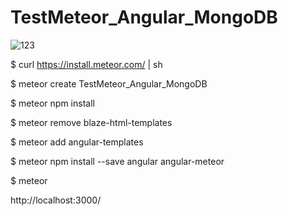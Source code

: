 # TestMeteor_Angular_MongoDB


![123](https://user-images.githubusercontent.com/42707869/69321671-1b2f9980-0c76-11ea-9ce4-188709ad016a.jpg)

$ curl https://install.meteor.com/ | sh

$ meteor create TestMeteor_Angular_MongoDB

$ meteor npm install

$ meteor remove blaze-html-templates

$ meteor add angular-templates

$ meteor npm install --save angular angular-meteor

$ meteor

http://localhost:3000/
